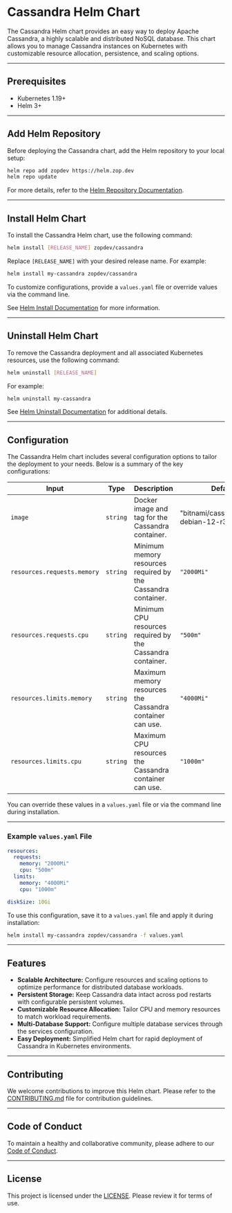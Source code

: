 # Cassandra Helm Chart

The Cassandra Helm chart provides an easy way to deploy Apache Cassandra, a highly scalable and distributed NoSQL database. This chart allows you to manage Cassandra instances on Kubernetes with customizable resource allocation, persistence, and scaling options.

---

## Prerequisites

- Kubernetes 1.19+  
- Helm 3+

---

## Add Helm Repository

Before deploying the Cassandra chart, add the Helm repository to your local setup:

```bash
helm repo add zopdev https://helm.zop.dev
helm repo update
```

For more details, refer to the [Helm Repository Documentation](https://helm.sh/docs/helm/helm_repo/).

---

## Install Helm Chart

To install the Cassandra Helm chart, use the following command:

```bash
helm install [RELEASE_NAME] zopdev/cassandra
```

Replace `[RELEASE_NAME]` with your desired release name. For example:

```bash
helm install my-cassandra zopdev/cassandra
```

To customize configurations, provide a `values.yaml` file or override values via the command line.

See [Helm Install Documentation](https://helm.sh/docs/helm/helm_install/) for more information.

---

## Uninstall Helm Chart

To remove the Cassandra deployment and all associated Kubernetes resources, use the following command:

```bash
helm uninstall [RELEASE_NAME]
```

For example:

```bash
helm uninstall my-cassandra
```

See [Helm Uninstall Documentation](https://helm.sh/docs/helm/helm_uninstall/) for additional details.

---

## Configuration

The Cassandra Helm chart includes several configuration options to tailor the deployment to your needs. Below is a summary of the key configurations:

| **Input**                   | **Type** | **Description**                                               | **Default**                            |
|-----------------------------|----------|---------------------------------------------------------------|----------------------------------------|
| `image`                     | `string` | Docker image and tag for the Cassandra container.             | "bitnami/cassandra:5.0.2-debian-12-r3" |
| `resources.requests.memory` | `string` | Minimum memory resources required by the Cassandra container. | `"2000Mi"`                             |
| `resources.requests.cpu`    | `string` | Minimum CPU resources required by the Cassandra container.    | `"500m"`                               |
| `resources.limits.memory`   | `string` | Maximum memory resources the Cassandra container can use.     | `"4000Mi"`                             |
| `resources.limits.cpu`      | `string` | Maximum CPU resources the Cassandra container can use.        | `"1000m"`                              |

You can override these values in a `values.yaml` file or via the command line during installation.

---

### Example `values.yaml` File

```yaml
resources:
  requests:
    memory: "2000Mi"
    cpu: "500m"
  limits:
    memory: "4000Mi"
    cpu: "1000m"

diskSize: 10Gi
```

To use this configuration, save it to a `values.yaml` file and apply it during installation:

```bash
helm install my-cassandra zopdev/cassandra -f values.yaml
```

---

## Features

- **Scalable Architecture:** Configure resources and scaling options to optimize performance for distributed database workloads.
- **Persistent Storage:** Keep Cassandra data intact across pod restarts with configurable persistent volumes.
- **Customizable Resource Allocation:** Tailor CPU and memory resources to match workload requirements.
- **Multi-Database Support:** Configure multiple database services through the services configuration.
- **Easy Deployment:** Simplified Helm chart for rapid deployment of Cassandra in Kubernetes environments.

---

## Contributing

We welcome contributions to improve this Helm chart. Please refer to the [CONTRIBUTING.md](../../CONTRIBUTING.md) file for contribution guidelines.

---

## Code of Conduct

To maintain a healthy and collaborative community, please adhere to our [Code of Conduct](../../CODE_OF_CONDUCT.md).

---

## License

This project is licensed under the [LICENSE](../../LICENSE). Please review it for terms of use. 